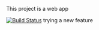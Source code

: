 This project is a web app

[![Build Status](https://app.travis-ci.com/fotino21/webApp.svg?branch=main)](https://app.travis-ci.com/fotino21/webApp)
trying a new feature